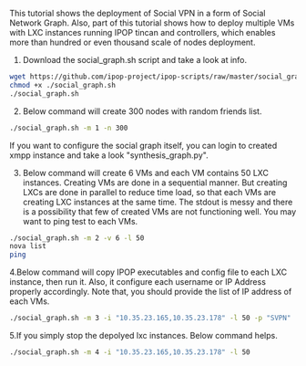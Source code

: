 This tutorial shows the deployment of Social VPN in a form of Social Network Graph. Also, part of this tutorial shows how to deploy multiple VMs with LXC instances running IPOP tincan and controllers, which enables more than hundred or even thousand scale of nodes deployment. 

1. Download the social_graph.sh script and take a look at info. 

```bash
wget https://github.com/ipop-project/ipop-scripts/raw/master/social_graph.sh
chmod +x ./social_graph.sh
./social_graph.sh
```
2. Below command will create 300 nodes with random friends list. 

```bash
./social_graph.sh -m 1 -n 300
```

If you want to configure the social graph itself, you can login to created xmpp instance and take a look "synthesis_graph.py".

3. Below command will create 6 VMs and each VM contains 50 LXC instances. Creating VMs are done in a sequential manner. But creating LXCs are done in parallel to reduce time load, so that each VMs are creating LXC instances at the same time. The stdout is messy and there is a possibility that few of created VMs are not functioning well. You may want to ping test to each VMs. 

```bash
./social_graph.sh -m 2 -v 6 -l 50
nova list
ping 
```

4.Below command will copy IPOP executables and config file to each LXC instance, then run it. Also, it  configure each username or IP Address properly accordingly. Note that, you should provide the list of IP address of each VMs. 

```bash
./social_graph.sh -m 3 -i "10.35.23.165,10.35.23.178" -l 50 -p "SVPN"
```

5.If you simply stop the depolyed lxc instances. Below command helps.

```bash
./social_graph.sh -m 4 -i "10.35.23.165,10.35.23.178" -l 50
```